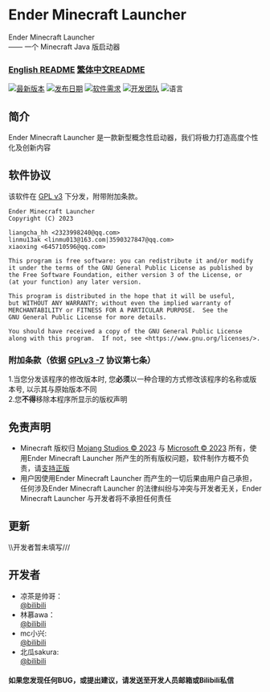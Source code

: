 # Ender Minecraft Launcher
Ender Minecraft Launcher<br>
—— 一个 Minecraft Java 版启动器<br>

### [English README](README-en.md) [繁体中文README](README-ch-Traditional.md)

[![最新版本](https://img.shields.io/badge/%E6%9C%80%E6%96%B0%E7%89%88%E6%9C%AC-v0.0.1.5_beta-brightgreen)](https://645710596.github.io/EMCL/)
[![发布日期](https://img.shields.io/badge/%E5%8F%91%E5%B8%83%E6%97%A5%E6%9C%9F-2023--02--26-brightgreen)](https://645710596.github.io/EMCL/)
[![软件需求](https://img.shields.io/badge/%E8%BD%AF%E4%BB%B6%E9%9C%80%E6%B1%82-Java%2017-blue)](https://www.oracle.com/cn/java/technologies/downloads/#java17)
[![开发团队](https://img.shields.io/badge/%E5%BC%80%E5%8F%91%E5%9B%A2%E9%98%9F-Grass%20Block-yellow)](https://645710596.github.io/EMCL/)
![语言](https://img.shields.io/badge/%E8%AF%AD%E8%A8%80-%E4%B8%AD%E6%96%87%26%E8%8B%B1%E6%96%87-blueviolet)
## 简介
Ender Minecraft Launcher 是一款新型概念性启动器，我们将极力打造高度个性化及创新内容

## 软件协议
该软件在 [GPL v3](https://www.gnu.org/licenses/gpl-3.0.html) 下分发，附带附加条款。

    Ender Minecraft Launcher
    Copyright (C) 2023 
    
    liangcha_hh <2323998240@qq.com>
    linmu13ak <linmu013@163.com|3590327847@qq.com>
    xiaoxing <645710596@qq.com>

    This program is free software: you can redistribute it and/or modify
    it under the terms of the GNU General Public License as published by
    the Free Software Foundation, either version 3 of the License, or
    (at your function) any later version.

    This program is distributed in the hope that it will be useful,
    but WITHOUT ANY WARRANTY; without even the implied warranty of
    MERCHANTABILITY or FITNESS FOR A PARTICULAR PURPOSE.  See the
    GNU General Public License for more details.

    You should have received a copy of the GNU General Public License
    along with this program.  If not, see <https://www.gnu.org/licenses/>.

### 附加条款（依据 [GPLv3 -7](LICENSE) 协议第七条）
1.当您分发该程序的修改版本时, 您<b>必须</b>以一种合理的方式修改该程序的名称或版本号, 以示其与原始版本不同<br/>
2.您<b>不得</b>移除本程序所显示的版权声明

## 免责声明
- Minecraft 版权归 [Mojang Studios  © 2023](https://account.mojang.com/) 与 [Microsoft  © 2023](https://www.microsoft.com/) 所有，使用Ender Minecraft Launcher 所产生的所有版权问题，软件制作方概不负责，请[支持正版](https://www.minecraft.net/zh-hans)
- 用户因使用Ender Minecraft Launcher 而产生的一切后果由用户自己承担，任何涉及Ender Minecraft Launcher 的法律纠纷与冲突与开发者无关，Ender Minecraft Launcher 与开发者将不承担任何责任

## 更新
<!--格式：日期-更新内容
只填写关于启动器UI和BUG修复方面内容-->
\\\开发者暂未填写///

## 开发者
- 凉茶是帅哥：<br/>
  [@bilibili](https://space.bilibili.com/676566905) <br/>
- 林慕awa：<br/>
  [@bilibili](https://space.bilibili.com/1757041761) <br/>
- mc小兴:<br/>
  [@bilibili](https://space.bilibili.com/2024358517) <br/>
- 北瓜sakura:<br/>
  [@bilibili](https://space.bilibili.com/524366930)

#### 如果您发现任何BUG，或提出建议，请发送至开发人员邮箱或Bilibili私信